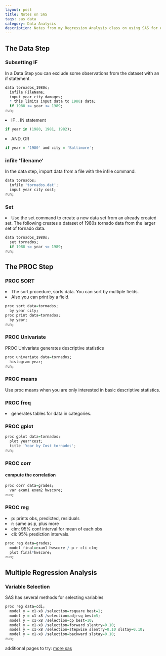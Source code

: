 ```yaml
---
layout: post
title: Notes on SAS
tags: sas data 
category: Data Analysis
description: Notes from my Regression Analysis class on using SAS for data analysis.
---
```


<h2>The Data Step</h2>
<h3>Subsetting IF</h3>
In a Data Step you can exclude some observations from the dataset with an if statement.

```r
data tornados_1980s;
  infile FileName;
  input year city damages;
  * this limits input data to 1980s data;
  if 1980 <= year <= 1989;
run;
```

<li> IF .. IN statement

```r
if year in (1980, 1981, 1982);
```

<li> AND, OR 

```r
if year = '1980' and city = 'Baltimore';
``` 


<h3>infile 'filename'</h3>
In the data step, import data from a file with the infile command.

```r
data tornados;
  infile 'tornados.dat';
  input year city cost;
run;
```

<h3>Set </h3>
<li> Use the set command to create a new data set from an already created
  set.
The following creates a dataset of 1980s tornado data from the larger
set of tornado data.

```r
data tornados_1980s;
  set tornados;
  if 1980 <= year <= 1989;
run;
```

<h2>The PROC Step</h2>
<h3>PROC SORT</h3>
<li> The sort procedure, sorts data. You can sort by multiple fields.
<li> Also you can print by a field.

```r
proc sort data=tornados;
  by year city;
proc print data=tornados;
  by year;
run;
```

<h3>PROC Univariate</h3>
PROC Univariate generates descriptive statistics

```r
proc univariate data=tornados;
  histogram year;
run;
```

<h3>PROC means</h3>
Use proc means when you are only interested in basic descriptive statistics.
<h3>PROC freq</h3>
<li> generates tables for data in categories.
<h3>PROC gplot</h3>

```r
proc gplot data=tornados;
  plot year*cost;
  title 'Year by Cost tornados';
run;
```

<h3>PROC corr</h3>
<h4>compute the correlation</h4>

```r
proc corr data=grades;
  var exam1 exam2 hwscore;
run;
```

<h3>PROC reg</h3>
<li> p: prints obs, predicted, residuals
<li> r: same as p, plus more
<li> clm: 95% conf interval for mean of each obs
<li> cli: 95% prediction intervals.

```r
proc reg data=grades;
  model final=exam1 hwscore / p r cli clm;
  plot final*hwscore;
run;
```

<h2>Multiple Regression Analysis</h2>
<h3>Variable Selection</h3>
SAS has several methods for selecting variables

```r
proc reg data=cdi;
  model y = x1-x8 /selection=rsquare best=1;
  model y = x1-x8 /selection=adjrsq best=5;
  model y = x1-x8 /selection=cp best=10;
  model y = x1-x8 /selection=forward slentry=0.10;
  model y = x1-x8 /selection=stepwise slentry=0.10 slstay=0.10;
  model y = x1-x8 /selection=backward slstay=0.10;
run;
```

additional pages to try:
<a href=http://www.ats.ucla.edu/stat/sas/modules/graph.htm>more sas</a>

